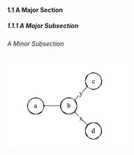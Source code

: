 #### 1.1 A Major Section

<!-- Your words go here -->

##### 1.1.1 A Major Subsection

<!-- Your words go here -->

###### A Minor Subsection

<!-- Your words go here-->

![Figure 1: An example diagram that shows four connected things](../../src/img/figure1.png)